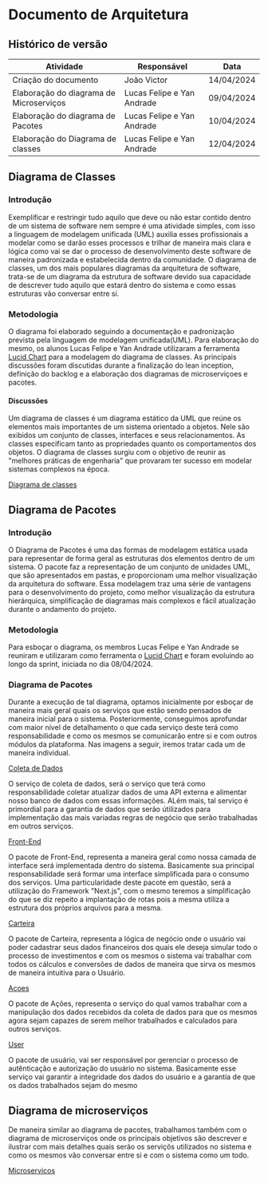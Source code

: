 # Documento de Arquitetura

## Histórico de versão

| Atividade                          | Responsável   | Data       |
|------------------------------------|---------------|------------|
| Criação do documento | João Victor | 14/04/2024 |
| Elaboração do diagrama de Microserviços| Lucas Felipe e Yan Andrade | 09/04/2024 |
| Elaboração do diagrama de Pacotes| Lucas Felipe e Yan Andrade| 10/04/2024 |
| Elaboração do Diagrama de classes | Lucas Felipe e Yan Andrade | 12/04/2024 |

## Diagrama de Classes

### Introdução

Exemplificar e restringir tudo aquilo que deve ou não estar contido dentro de um sistema de software nem sempre é uma atividade simples, com isso a linguagem de modelagem unificada (UML) auxilia esses profissionais a modelar como se darão esses processos e trilhar de maneira mais clara e lógica como vai se dar o processo de desenvolvimento deste software de maneira padronizada e estabelecida dentro da comunidade. O diagrama de classes, um dos mais populares diagramas da arquitetura de software, trata-se de um diagrama da estrutura de software devido sua capacidade de descrever tudo aquilo que estará dentro do sistema e como essas estruturas vão conversar entre si.

### Metodologia

O diagrama foi elaborado seguindo a documentação e padronização prevista pela linguagem de modelagem unificada(UML). Para elaboração do mesmo, os alunos Lucas Felipe e Yan Andrade utilizaram a ferramenta [Lucid Chart](https://www.lucidchart.com/pages/pt) para a modelagem do diagrama de classes. As principais discussões foram discutidas durante a finalização do lean inception, definição do backlog e a elaboração dos diagramas de microserviçoes e pacotes.

#### Discussões

Um diagrama de classes é um diagrama estático da UML que reúne os elementos mais importantes de um sistema orientado a objetos. Nele são exibidos um conjunto de classes, interfaces e seus relacionamentos. As classes especificam tanto as propriedades quanto os comportamentos dos objetos. O diagrama de classes surgiu com o objetivo de reunir as "melhores práticas de engenharia" que provaram ter sucesso em modelar sistemas complexos na época.

[Diagrama de classes](/2024.1-Stock-Compass-Docs/docs/produto/assets/diagramadeclasses.png)

## Diagrama de Pacotes

### Introdução

O Diagrama de Pacotes é uma das formas de modelagem estática usada para representar de forma geral as estruturas dos elementos dentro de um sistema. O pacote faz a representação de um conjunto de unidades UML, que são apresentados em pastas, e proporcionam uma melhor visualização da arquitetura do software. Essa modelagem traz uma série de vantagens para o desenvolvimento do projeto, como melhor visualização da estrutura hierárquica, simplificação de diagramas mais complexos e fácil atualização durante o andamento do projeto.

### Metodologia

Para esboçar o diagrama, os membros Lucas Felipe e Yan Andrade se reuniram e utilizaram como ferramenta o [Lucid Chart](https://www.lucidchart.com/pages/pt) e foram evoluindo ao longo da sprint, iniciada no dia 08/04/2024.

### Diagrama de Pacotes

Durante a execução de tal diagrama, optamos inicialmente por esboçar de maneira mais geral quais os serviços que estão sendo pensados de maneira inicial para o sistema. Posteriormente, conseguimos aprofundar com maior nível de detalhamento o que cada serviço deste terá como responsabilidade e como os mesmos se comunicarão entre si e com outros módulos da plataforma. Nas imagens a seguir,  iremos tratar cada um de maneira individual.

[Coleta de Dados](/2024.1-Stock-Compass-Docs/docs/produto/assets/coletaDados.png)

O serviço de coleta de dados, será o serviço que terá como responsabilidade coletar atualizar dados de uma API externa e alimentar nosso banco de dados com essas informações. ALém mais, tal serviço é primordial para a garantia de dados que serão útilizados para implementação das mais variadas regras de negócio que serão trabalhadas em outros serviços.

[Front-End](/2024.1-Stock-Compass-Docs/docs/produto/assets/pacoteFrontEnd.png.png)

O pacote de Front-End, representa a maneira geral como nossa camada de interface será implementada dentro do sistema. Basicamente sua principal responsabilidade será formar uma interface simplificada  para o consumo dos serviços. Uma particularidade deste pacote em questão, será a utilização do Framework "Next.js", com o mesmo teremos a simplificação do que se diz repeito a implantação de rotas pois a mesma utiliza a estrutura dos próprios arquivos para a mesma.

[Carteira](/2024.1-Stock-Compass-Docs/docs/produto/assets/servicoCarteira.png.png)

O pacote de Carteira, representa a lógica de negócio onde o usuário vai poder cadastrar seus dados financeiros dos quais ele deseja simular todo o processo de investimentos e com os mesmos o sistema vai trabalhar com todos os cálculos e conversões de dados de maneira que sirva os mesmos de maneira intuitiva para o Usuário.

[Acoes](/2024.1-Stock-Compass-Docs/docs/produto/assets/servicoAcoes.png.png)

O pacote de Ações, representa o serviço do qual vamos trabalhar com a manipulação dos dados recebidos da coleta de dados para que os mesmos agora sejam capazes de serem melhor trabalhados e calculados para outros serviços.

[User](/2024.1-Stock-Compass-Docs/docs/produto/assets/servicoUsuario.png.png)

O pacote de usuário, vai ser responsável por gerenciar o processo de autênticação e autorização do usuário no sistema. Basicamente esse serviço vai garantir a integridade dos dados do usuário e a garantia de que os dados trabalhados sejam do mesmo

## Diagrama de microserviços

De maneira similar ao diagrama de pacotes, trabalhamos também com o diagrama de microserviços onde os principais objetivos são descrever e ilustrar com mais detalhes quais serão os serviçõs utilizados no sistema e como os mesmos vão conversar entre si e com o sistema como um todo.

[Microservicos](/2024.1-Stock-Compass-Docs/docs/produto/assets/microServicos.png.png)
